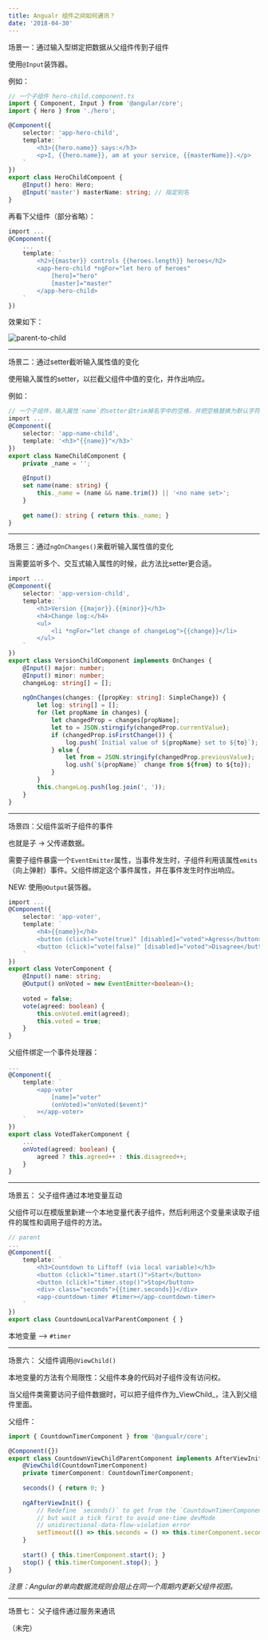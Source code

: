 ```yaml
---
title: Angualr 组件之间如何通讯？
date: '2018-04-30'
---
```


场景一：通过输入型绑定把数据从父组件传到子组件

使用`@Input`装饰器。

例如：

```typescript
// 一个子组件 hero-child.component.ts
import { Component, Input } from '@angular/core';
import { Hero } from './hero';

@Component({
    selector: 'app-hero-child',
    template: `
    	<h3>{{hero.name}} says:</h3>
    	<p>I, {{hero.name}}, am at your service, {{masterName}}.</p>
    `
})
export class HeroChildCompoent {
    @Input() hero: Hero;
    @Input('master') masterName: string; // 指定别名
}
```

再看下父组件（部分省略）：

```typescript
import ...
@Component({
    ...
    template: `
    	<h2>{{master}} controls {{heroes.length}} heroes</h2>
    	<app-hero-child *ngFor="let hero of heroes"
    		[hero]="hero"
    		[master]="master"
    	</app-hero-child>
    `
})
```

效果如下：

![parent-to-child](https://user-images.githubusercontent.com/30484000/37081541-b5fc6aa8-2224-11e8-87bf-2170d6fadbd0.png)

---

场景二：通过setter截听输入属性值的变化

使用输入属性的setter，以拦截父组件中值的变化，并作出响应。

例如：

```typescript
// 一个子组件，输入属性`name`的setter会trim掉名字中的空格，并把空格替换为默认字符串
import ...
@Component({
    selector: 'app-name-child',
    template: '<h3>"{{name}}"</h3>'
})
export class NameChildComponent {
    private _name = '';
    
    @Input()
    set name(name: string) {
        this._name = (name && name.trim()) || '<no name set>';
    }
    
    get name(): string { return this._name; }
}
```

---

场景三：通过`ngOnChanges()`来截听输入属性值的变化

当需要监听多个、交互式输入属性的时候，此方法比setter更合适。

```typescript
import ...
@Component({
    selector: 'app-version-child',
    template: `
        <h3>Version {{major}}.{{minor}}</h3>
    	<h4>Change log:</h4>
	    <ul>
			<li *ngFor="let change of changeLog">{{change}}</li>
	    </ul>
    `
})
export class VersionChildComponent implements OnChanges {
    @Input() major: number;
    @Input() minor: number;
    changeLog: string[] = [];
    
    ngOnChanges(changes: {[propKey: string]: SimpleChange}) {
        let log: string[] = [];
        for (let propName in changes) {
            let changedProp = changes[propName];
            let to = JSON.stirngify(changedProp.currentValue);
            if (changedProp.isFirstChange()) {
                log.push(`Initial value of ${propName} set to ${to}`);
            } else {
                let from = JSON.stringify(changedProp.previousValue);
                log.ush(`${propName}` change from ${from} to ${to});
            }
        }
        this.changeLog.push(log.join(', '));
    }
}
```

---

场景四：父组件监听子组件的事件

也就是子 -> 父传递数据。

需要子组件暴露一个`EventEmitter`属性，当事件发生时，子组件利用该属性`emits`（向上弹射）事件。父组件绑定这个事件属性，并在事件发生时作出响应。

NEW: 使用`@Output`装饰器。

```typescript
import ...
@Component({
    selector: 'app-voter',
    template: `
    	<h4>{{name}}</h4>
    	<button (click)="vote(true)" [disabled]="voted">Agress</button>
		<button (click)="vote(false)" [disabled]="voted">Disagree</button>
    `
})
export class VoterComponent {
	@Input() name: string;
	@Output() onVoted = new EventEmitter<boolean>();
	
	voted = false;
	vote(agreed: boolean) {
        this.onVoted.emit(agreed);
        this.voted = true;
	}
}
```

父组件绑定一个事件处理器：

```typescript
...
@Component({
    template: `
    	<app-voter
    		[name]="voter"
    		(onVoted)="onVoted($event)"
    	></app-voter>
    `
})
export class VotedTakerComponent {
    ...
    onVoted(agreed: boolean) {
        agreed ? this.agreed++ : this.disagreed++;
    }
}
```

---

场景五： 父子组件通过本地变量互动

父组件可以在模版里新建一个本地变量代表子组件，然后利用这个变量来读取子组件的属性和调用子组件的方法。

```typescript
// parent
...
@Component({
    template: `
    	<h3>Countdown to Liftoff (via local variable)</h3>
    	<button (click)="timer.start()">Start</button>
    	<button (click)="timer.stop()">Stop</button>
    	<div> class="seconds">{{timer.seconds}}</div>
    	<app-countdown-timer #timer></app-countdown-timer>
    `
})
export class CountdownLocalVarParentComponent { }
```

本地变量 —> `#timer`

---

场景六： 父组件调用`@ViewChild()`

本地变量的方法有个局限性：父组件本身的代码对子组件没有访问权。

当父组件类需要访问子组件数据时，可以把子组件作为_ViewChild_，注入到父组件里面。

父组件：

```typescript
import { CountdownTimerComponent } from '@angualr/core';

@Component({})
export class CountdownViewChildParentComponent implements AfterViewInit {
    @ViewChild(CountdownTimerComponent)
    private timerComponent: CountdownTimerComponent;
    
    seconds() { return 0; }
    
    ngAfterViewInit() {
        // Redefine `seconds()` to get from the `CountdownTimerComponent.seconds` ...
        // but wait a tick first to avoid one-time devMode
        // unidirectional-data-flow-violation error
        setTimeout(() => this.seconds = () => this.timerComponent.seconds, 0);
    }
    
    start() { this.timerComponent.start(); }
    stop() { this.timerComponent.stop(); }
}
```

_注意：Angular的单向数据流规则会阻止在同一个周期内更新父组件视图。_

---

场景七： 父子组件通过服务来通讯

（未完）
